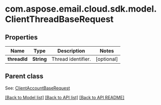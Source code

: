 
# com.aspose.email.cloud.sdk.model.ClientThreadBaseRequest
## Properties
Name | Type | Description | Notes
------------ | ------------- | ------------- | -------------
**threadId** | **String** | Thread identifier.              |  [optional]


## Parent class

See: [ClientAccountBaseRequest](ClientAccountBaseRequest.md)

[[Back to Model list]](README.md#documentation-for-models) [[Back to API list]](README.md#documentation-for-api-endpoints) [[Back to API README]](README.md)

